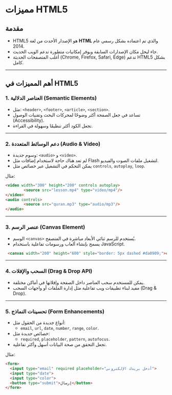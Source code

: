 # مميزات HTML5

## مقدمة
- HTML5 هو الإصدار الأحدث من لغة **HTML** والذي تم اعتماده بشكل رسمي عام 2014.
- جاء ليحل مكان الإصدارات السابقة ويوفر إمكانيات متطورة تدعم الويب الحديث.
- أغلب المتصفحات الحديثة (Chrome, Firefox, Safari, Edge) تدعم HTML5 بشكل كامل.

---

## أهم المميزات في HTML5

### 1. العناصر الدلالية (Semantic Elements)
- مثل: `<header>`, `<footer>`, `<article>`, `<section>`.
- تساعد في جعل الصفحة أكثر وضوحًا لمحركات البحث وتقنيات الوصول (Accessibility).
- تجعل الكود أكثر تنظيمًا وسهولة في القراءة.

---

### 2. دعم الوسائط المتعددة (Audio & Video)
- وسوم جديدة: `<audio>` و `<video>`.
- لم تعد هناك حاجة لاستخدام إضافات مثل Flash لتشغيل ملفات الصوت والفيديو.
- يمكن التحكم في التشغيل عبر خصائص مثل `controls`, `autoplay`, `loop`.

مثال:
```html
<video width="300" height="200" controls autoplay>
        <source src="lesson.mp4" type="video/mp4"/>
</video>
<audio controls>
        <source src="quran.mp3" type="audio/mp3"/>
</audio>
```

---

### 3. عنصر الرسم (Canvas Element)
- الوسم `<canvas>` يُستخدم للرسم ثنائي الأبعاد مباشرة في المتصفح.
- يسمح بإنشاء ألعاب ورسومات تفاعلية باستخدام JavaScript.
```html
 <canvas width="200" height="600" style="border: 5px dashed #da0909;">canvas</canvas>
```
---

### 4. السحب والإفلات (Drag & Drop API)
- يمكن للمستخدم سحب العناصر داخل الصفحة وإفلاتها في أماكن مختلفة.
- مفيد لبناء تطبيقات ويب تفاعلية مثل إدارة الملفات أو واجهات السحب (Drag & Drop).

---

### 5. تحسينات النماذج (Form Enhancements)
- أنواع جديدة من الحقول مثل:
  - `email`, `url`, `date`, `number`, `range`, `color`.
- خصائص جديدة مثل:
  - `required`, `placeholder`, `pattern`, `autofocus`.
- تجعل التحقق من صحة البيانات أسهل وأكثر تفاعلية.

مثال:
```html
<form>
  <input type="email" required placeholder="أدخل بريدك الإلكتروني">
  <input type="date">
  <input type="color">
  <button type="submit">إرسال</button>
</form>
```
